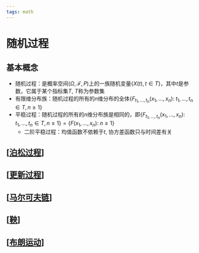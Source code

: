 ```yaml
---
tags: math
---
```


# 随机过程

## 基本概念

- 随机过程：是概率空间$(\Omega, {\mathscr F}, P)$上的一族随机变量$\{X(t), t \in T\}$，其中$t$是参数，它属于某个指标集$T$, $T$称为参数集
- 有限维分布族：随机过程的所有的$n$维分布的全体$\{ F_{t_1, \dots, t_n}(x_1, \dots, x_n):\; t_1, \dots, t_n \in T, n \geq 1 \}$
- 平稳过程：随机过程的所有的$n$维分布族是相同的，即$\{ F_{t_1, \dots, t_n}(x_1, \dots, x_n):\; t_1, \dots, t_n \in T, n \geq 1 \} = \{ F(x_1, \dots, x_n):\; n \geq 1 \}$
  - 二阶平稳过程：均值函数不依赖于$t$, 协方差函数只与时间差有关

## [[泊松过程]]

## [[更新过程]]

## [[马尔可夫链]]

## [[鞅]]

## [[布朗运动]]

[//begin]: # "Autogenerated link references for markdown compatibility"
[泊松过程]: 随机过程/泊松过程.md "泊松过程"
[更新过程]: 随机过程/更新过程.md "更新过程"
[马尔可夫链]: 随机过程/马尔可夫链.md "马尔可夫链"
[鞅]: 随机过程/鞅.md "鞅"
[布朗运动]: 随机过程/布朗运动.md "布朗运动"
[//end]: # "Autogenerated link references"
